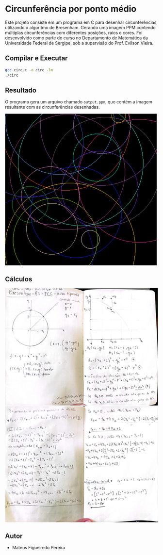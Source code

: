# Circunferência por ponto médio

Este projeto consiste em um programa em C para desenhar circunferências utilizando o algoritmo de Bresenham. Gerando uma imagem PPM contendo múltiplas circunferências com diferentes posições, raios e cores. Foi desenvolvido como parte do curso no Departamento de Matemática da Universidade Federal de Sergipe, sob a supervisão do Prof. Evilson Vieira.

## Compilar e Executar

```bash
gcc circ.c -o circ -lm
./circ
```

## Resultado

O programa gera um arquivo chamado `output.ppm`, que contém a imagem resultante com as circunferências desenhadas.

<div>
    <img src="./imagens/output.png">
</div>

## Cálculos

<div>
    <img src="./imagens/calc1.jpg">
</div>

<div>
    <img src="./imagens/calc2.jpg">
</div>

## Autor

- Mateus Figueiredo Pereira
